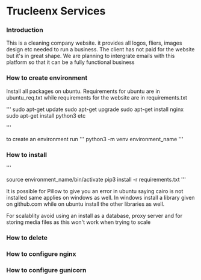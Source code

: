 # Trucleenx Services


### Introduction

This is a cleaning company website. it provides all logos, fliers, images design etc needed to run a business. The client has not paid for the website but it's in great shape. We are planning to intergrate emails with this platform so that it can be a fully functional business

### How to create environment

Install all packages on ubuntu. Requirements for ubuntu are in ubuntu_req.txt while requirements for the website are in requirements.txt 

'''
sudo apt-get update
sudo apt-get upgrade
sudo apt-get install nginx
sudo apt-get install python3 etc


'''

to create an environment run
'''
python3 -m venv environment_name
'''


### How to install


'''
<!-- python3 -m venv environment_name -->
source  environment_name/bin/activate
pip3 install -r requirements.txt
'''

It is possible for Pillow to give you an error in ubuntu saying cairo is not installed same applies on windows as well. In windows install a library given on github.com while on ubuntu install the other libraries as well.

For scalablity avoid using an install as a database, proxy server and for storing media files as this won't work when trying to scale

### How to delete
### How to configure nginx
### How to configure gunicorn